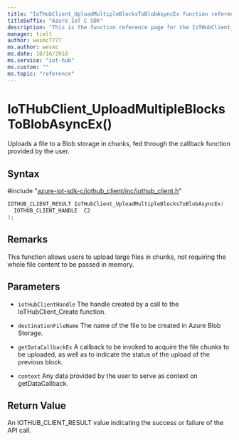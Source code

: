 ```yaml
---                             
title: "IoTHubClient_UploadMultipleBlocksToBlobAsyncEx function reference | Microsoft Docs" 
titleSuffix: "Azure IoT C SDK"            
description: "This is the function reference page for the IoTHubClient_UploadMultipleBlocksToBlobAsyncEx() function in the Azure IoT C SDK. This SDK is used with Azure IoT Hub and Azure IoT Hub Device Provisioning Service"            
manager: timlt                 
author: wesmc7777              
ms.author: wesmc               
ms.date: 10/16/2018                    
ms.service: "iot-hub"             
ms.custom: ""                
ms.topic: "reference"        
---                            
```


# IoTHubClient_UploadMultipleBlocksToBlobAsyncEx()

Uploads a file to a Blob storage in chunks, fed through the callback function provided by the user.

## Syntax

\#include "[azure-iot-sdk-c/iothub_client/inc/iothub_client.h](../iothub-client-h.md)"  
```C
IOTHUB_CLIENT_RESULT IoTHubClient_UploadMultipleBlocksToBlobAsyncEx(
  IOTHUB_CLIENT_HANDLE  C2
);
```

## Remarks
This function allows users to upload large files in chunks, not requiring the whole file content to be passed in memory. 

## Parameters
* `iotHubClientHandle` The handle created by a call to the IoTHubClient_Create function. 

* `destinationFileName` The name of the file to be created in Azure Blob Storage. 

* `getDataCallbackEx` A callback to be invoked to acquire the file chunks to be uploaded, as well as to indicate the status of the upload of the previous block. 

* `context` Any data provided by the user to serve as context on getDataCallback. 

## Return Value
An IOTHUB_CLIENT_RESULT value indicating the success or failure of the API call.

